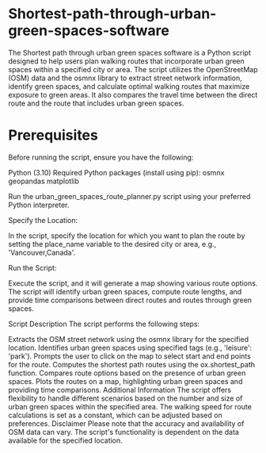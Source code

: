 # Shortest-path-through-urban-green-spaces-software

The Shortest path through urban green spaces software is a Python script designed to help users plan walking routes that incorporate urban green spaces within a specified city or area. The script utilizes the OpenStreetMap (OSM) data and the osmnx library to extract street network information, identify green spaces, and calculate optimal walking routes that maximize exposure to green areas. It also compares the travel time between the direct route and the route that includes urban green spaces.

# Prerequisites
Before running the script, ensure you have the following:

Python (3.10)
Required Python packages (install using pip):
osmnx
geopandas
matplotlib

Run the urban_green_spaces_route_planner.py script using your preferred Python interpreter.

Specify the Location:

In the script, specify the location for which you want to plan the route by setting the place_name variable to the desired city or area, e.g., 'Vancouver,Canada'.

Run the Script:

Execute the script, and it will generate a map showing various route options. The script will identify urban green spaces, compute route lengths, and provide time comparisons between direct routes and routes through green spaces.

Script Description
The script performs the following steps:

Extracts the OSM street network using the osmnx library for the specified location.
Identifies urban green spaces using specified tags (e.g., 'leisure': 'park').
Prompts the user to click on the map to select start and end points for the route.
Computes the shortest path routes using the ox.shortest_path function.
Compares route options based on the presence of urban green spaces.
Plots the routes on a map, highlighting urban green spaces and providing time comparisons.
Additional Information
The script offers flexibility to handle different scenarios based on the number and size of urban green spaces within the specified area.
The walking speed for route calculations is set as a constant, which can be adjusted based on preferences.
Disclaimer
Please note that the accuracy and availability of OSM data can vary. The script's functionality is dependent on the data available for the specified location.
